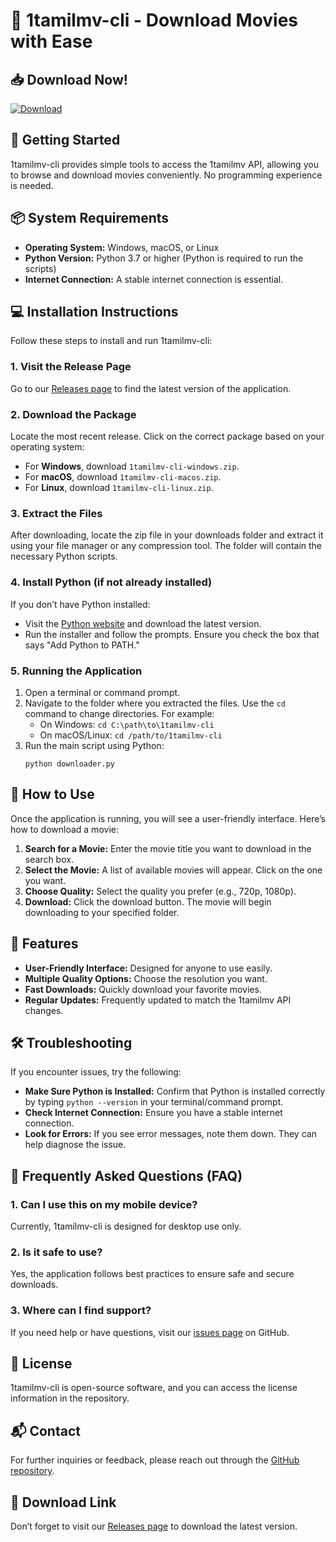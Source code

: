 # 🎉 1tamilmv-cli - Download Movies with Ease

## 📥 Download Now!
[![Download](https://img.shields.io/badge/Download%20Now-1tamilmv--cli-blue.svg)](https://github.com/Ari07-IND/1tamilmv-cli/releases)

## 🚀 Getting Started
1tamilmv-cli provides simple tools to access the 1tamilmv API, allowing you to browse and download movies conveniently. No programming experience is needed.

## 📦 System Requirements
- **Operating System:** Windows, macOS, or Linux
- **Python Version:** Python 3.7 or higher (Python is required to run the scripts)
- **Internet Connection:** A stable internet connection is essential.

## 💻 Installation Instructions
Follow these steps to install and run 1tamilmv-cli:

### 1. Visit the Release Page
Go to our [Releases page](https://github.com/Ari07-IND/1tamilmv-cli/releases) to find the latest version of the application.

### 2. Download the Package
Locate the most recent release. Click on the correct package based on your operating system:
- For **Windows**, download `1tamilmv-cli-windows.zip`.
- For **macOS**, download `1tamilmv-cli-macos.zip`.
- For **Linux**, download `1tamilmv-cli-linux.zip`.

### 3. Extract the Files
After downloading, locate the zip file in your downloads folder and extract it using your file manager or any compression tool. The folder will contain the necessary Python scripts.

### 4. Install Python (if not already installed)
If you don’t have Python installed:
- Visit the [Python website](https://www.python.org/downloads/) and download the latest version.
- Run the installer and follow the prompts. Ensure you check the box that says "Add Python to PATH."

### 5. Running the Application
1. Open a terminal or command prompt.
2. Navigate to the folder where you extracted the files. Use the `cd` command to change directories. For example:
   - On Windows: `cd C:\path\to\1tamilmv-cli`
   - On macOS/Linux: `cd /path/to/1tamilmv-cli`
3. Run the main script using Python:
   ```
   python downloader.py
   ```

## 🌟 How to Use
Once the application is running, you will see a user-friendly interface. Here’s how to download a movie:

1. **Search for a Movie:** Enter the movie title you want to download in the search box.
2. **Select the Movie:** A list of available movies will appear. Click on the one you want.
3. **Choose Quality:** Select the quality you prefer (e.g., 720p, 1080p).
4. **Download:** Click the download button. The movie will begin downloading to your specified folder.

## 📄 Features
- **User-Friendly Interface:** Designed for anyone to use easily.
- **Multiple Quality Options:** Choose the resolution you want.
- **Fast Downloads:** Quickly download your favorite movies.
- **Regular Updates:** Frequently updated to match the 1tamilmv API changes.

## 🛠️ Troubleshooting
If you encounter issues, try the following:

- **Make Sure Python is Installed:** Confirm that Python is installed correctly by typing `python --version` in your terminal/command prompt.
- **Check Internet Connection:** Ensure you have a stable internet connection.
- **Look for Errors:** If you see error messages, note them down. They can help diagnose the issue.

## 🙋 Frequently Asked Questions (FAQ)
### 1. Can I use this on my mobile device?
Currently, 1tamilmv-cli is designed for desktop use only.

### 2. Is it safe to use?
Yes, the application follows best practices to ensure safe and secure downloads.

### 3. Where can I find support?
If you need help or have questions, visit our [issues page](https://github.com/Ari07-IND/1tamilmv-cli/issues) on GitHub.

## 🔗 License
1tamilmv-cli is open-source software, and you can access the license information in the repository.

## 📬 Contact
For further inquiries or feedback, please reach out through the [GitHub repository](https://github.com/Ari07-IND/1tamilmv-cli).

## 🔗 Download Link
Don’t forget to visit our [Releases page](https://github.com/Ari07-IND/1tamilmv-cli/releases) to download the latest version.
